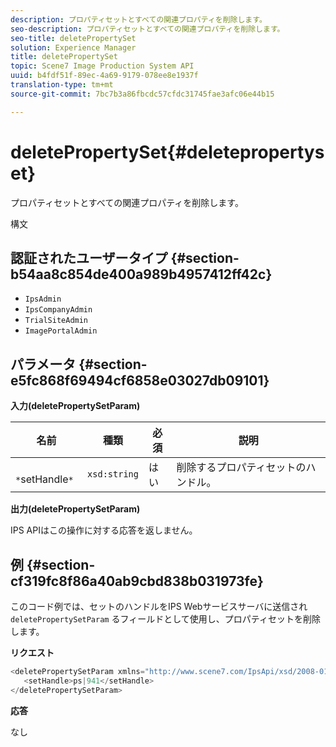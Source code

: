 ```yaml
---
description: プロパティセットとすべての関連プロパティを削除します。
seo-description: プロパティセットとすべての関連プロパティを削除します。
seo-title: deletePropertySet
solution: Experience Manager
title: deletePropertySet
topic: Scene7 Image Production System API
uuid: b4fdf51f-89ec-4a69-9179-078ee8e1937f
translation-type: tm+mt
source-git-commit: 7bc7b3a86fbcdc57cfdc31745fae3afc06e44b15

---
```



# deletePropertySet{#deletepropertyset}

プロパティセットとすべての関連プロパティを削除します。

構文

## 認証されたユーザータイプ {#section-b54aa8c854de400a989b4957412ff42c}

* `IpsAdmin`
* `IpsCompanyAdmin`
* `TrialSiteAdmin`
* `ImagePortalAdmin`

## パラメータ {#section-e5fc868f69494cf6858e03027db09101}

**入力(deletePropertySetParam)**

| 名前 | 種類 | 必須 | 説明 |
|---|---|---|---|
| ` *`setHandle`*` | `xsd:string` | はい | 削除するプロパティセットのハンドル。 |

**出力(deletePropertySetParam)**

IPS APIはこの操作に対する応答を返しません。

## 例 {#section-cf319fc8f86a40ab9cbd838b031973fe}

このコード例では、セットのハンドルをIPS Webサービスサーバに送信され `deletePropertySetParam` るフィールドとして使用し、プロパティセットを削除します。

**リクエスト**

```java
<deletePropertySetParam xmlns="http://www.scene7.com/IpsApi/xsd/2008-01-15">
   <setHandle>ps|941</setHandle>
</deletePropertySetParam>
```

**応答**

なし

